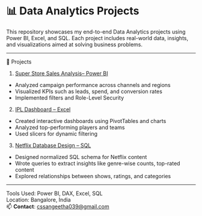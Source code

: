 # 📊 Data Analytics Projects

This repository showcases my end-to-end Data Analytics projects using Power BI, Excel, and SQL. Each project includes real-world data, insights, and visualizations aimed at solving business problems.

---

🔷 Projects

1. [ Super Store Sales Analysis– Power BI](./PowerBI/README.md)
- Analyzed campaign performance across channels and regions
- Visualized KPIs such as leads, spend, and conversion rates
- Implemented filters and Role-Level Security

2. [IPL Dashboard – Excel](./Excel/README.md)
- Created interactive dashboards using PivotTables and charts
- Analyzed top-performing players and teams
- Used slicers for dynamic filtering

3. [Netflix Database Design – SQL](./SQL/README.md)
- Designed normalized SQL schema for Netflix content
- Wrote queries to extract insights like genre-wise counts, top-rated content
- Explored relationships between shows, ratings, and categories

---

Tools Used: Power BI, DAX, Excel, SQL  
Location: Bangalore, India  
📫 **Contact**: cssangeetha039@gmail.com

